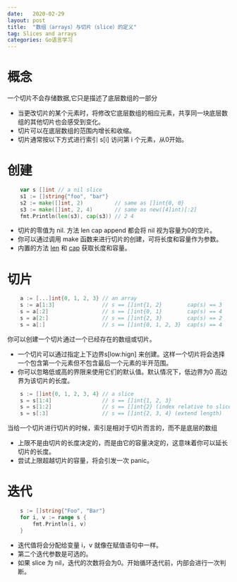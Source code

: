 ```yaml
---
date:   2020-02-29
layout: post
title:  "数组（arrays）与切片（slice）的定义"
tag: Slices and arrays
categories: Go语言学习 
---
```


# 概念

一个切片不会存储数据,它只是描述了底层数组的一部分

* 当更改切片的某个元素时，将修改它底层数组的相应元素，共享同一块底层数组的其他切片也会感受到变化。
* 切片可以在底层数组的范围内增长和收缩。
* 切片通常按以下方式进行索引 s[i] 访问第 i 个元素，从0开始。    

# 创建
```go
	var s []int // a nil slice
	s1 := []string{"foo", "bar"}
	s2 := make([]int, 2)          // same as []int{0, 0}
	s3 := make([]int, 2, 4)       // same as new([4]int)[:2]
	fmt.Println(len(s3), cap(s3)) // 2 4
```

* 切片的零值为 nil. 方法 len cap append 都会将 nil 视为容量为0的空片。
* 你可以通过调用 make 函数来进行切片的创建，可将长度和容量作为参数。
* 内置的方法 [len](https://golang.org/pkg/builtin/#len) 和 [cap](https://golang.org/pkg/builtin/#cap) 获取长度和容量。          

# 切片
```go
    a := [...]int{0, 1, 2, 3} // an array
	s := a[1:3]               // s == []int{1, 2}        cap(s) == 3
	s = a[:2]                 // s == []int{0, 1}        cap(s) == 4
	s = a[2:]                 // s == []int{2, 3}        cap(s) == 2
	s = a[:]                  // s == []int{0, 1, 2, 3}  cap(s) == 4
```
你可以创建一个切片通过一个已经存在的数组或切片。
* 一个切片可以通过指定上下边界s[low:hign] 来创建。这样一个切片将会选择一个包含第一个元素但不包含最后一个元素的半开范围。
* 你可以忽略低或高的界限来使用它们的默认值。默认情况下，低边界为0 高边界为该切片的长度。

```go
	s := []int{0, 1, 2, 3, 4} // a slice
	s = s[1:4]                // s == []int{1, 2, 3}
	s = s[1:2]                // s == []int{2} (index relative to slice)
	s = s[:3]                 // s == []int{2, 3, 4} (extend length)
```
当给一个切片进行切片的时候，索引是相对于切片而言的，而不是底层的数组
* 上限不是由切片的长度决定的，而是由它的容量决定的，这意味着你可以延长切片的长度。
* 尝试上限超越切片的容量，将会引发一次 panic。

# 迭代
```go
	s := []string{"Foo", "Bar"}
	for i, v := range s {
		fmt.Println(i, v)
	}
```
* 迭代值将会分配给变量 i，v 就像在赋值语句中一样。
* 第二个迭代参数是可选的。
* 如果 slice 为 nil，迭代的次数将会为0。开始循环迭代前，内部会进行一次判断。
